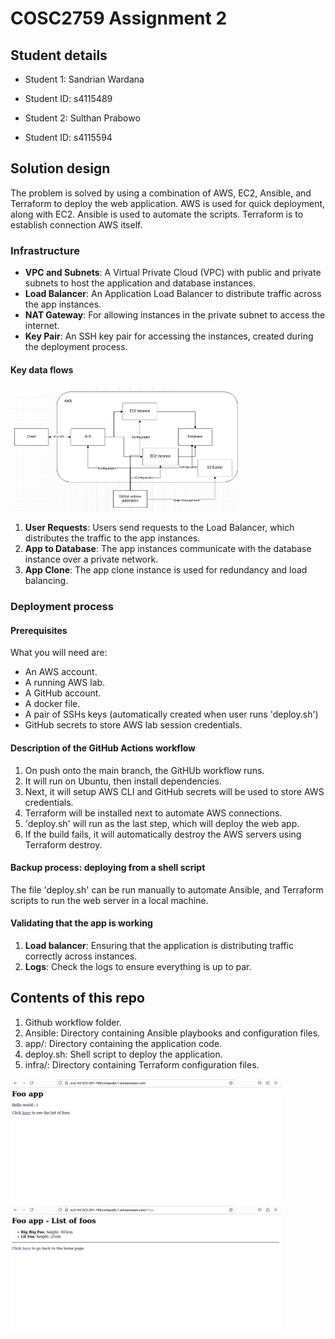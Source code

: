 # COSC2759 Assignment 2

## Student details

- Student 1: Sandrian Wardana
- Student ID: s4115489

- Student 2: Sulthan Prabowo
- Student ID: s4115594

## Solution design
The problem is solved by using a combination of AWS, EC2, Ansible, and Terraform to deploy the web application. AWS is used for quick deployment, along with EC2. Ansible is used to automate the scripts. Terraform is to establish connection AWS itself.

### Infrastructure

- **VPC and Subnets**: A Virtual Private Cloud (VPC) with public and private subnets to host the application and database instances.
- **Load Balancer**: An Application Load Balancer to distribute traffic across the app instances.
- **NAT Gateway**: For allowing instances in the private subnet to access the internet.
- **Key Pair**: An SSH key pair for accessing the instances, created during the deployment process.

#### Key data flows
<img src="misc/DataDiagram.png" style="height: 200px;"/>

1. **User Requests**: Users send requests to the Load Balancer, which distributes the traffic to the app instances.
2. **App to Database**: The app instances communicate with the database instance over a private network.
3. **App Clone**: The app clone instance is used for redundancy and load balancing.


### Deployment process

#### Prerequisites
What you will need are:
- An AWS account.
- A running AWS lab.
- A GitHub account.
- A docker file.
- A pair of SSHs keys (automatically created when user runs 'deploy.sh')
- GitHub secrets to store AWS lab session credentials.

#### Description of the GitHub Actions workflow
1. On push onto the main branch, the GitHUb workflow runs.
2. It will run on Ubuntu, then install dependencies.
3. Next, it will setup AWS CLI and GitHub secrets will be used to store AWS credentials.
4. Terraform will be installed next to automate AWS connections.
5. 'deploy.sh' will run as the last step, which will deploy the web app.
6. If the build fails, it will automatically destroy the AWS servers using Terraform destroy.


#### Backup process: deploying from a shell script
The file 'deploy.sh' can be run manually to automate Ansible, and Terraform scripts to run the web server in a local machine.

#### Validating that the app is working
1. **Load balancer**: Ensuring that the application is distributing traffic correctly across instances.
2. **Logs**: Check the logs to ensure everything is up to par.


## Contents of this repo
1. Github workflow folder.
2. Ansible: Directory containing Ansible playbooks and configuration files.
3. app/: Directory containing the application code.
4. deploy.sh: Shell script to deploy the application.
5. infra/: Directory containing Terraform configuration files.

<img src="misc/foo_app-working.png" style="height: 200px;"/>
<img src="misc/foo_db-working.png" style="height: 200px;"/>


